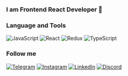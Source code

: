 ### I am Frontend React Developer 👋

### Language and Tools

![JavaScript](https://img.shields.io/badge/-JavaScript-black?style=for-the-badge&logo=javascript)
![React](https://img.shields.io/badge/-React-black?style=for-the-badge&logo=react)
![Redux](https://img.shields.io/badge/-Redux-black?style=for-the-badge&logo=redux)
![TypeScript](https://img.shields.io/badge/-TypeScript-black?style=for-the-badge&logo=typescript)

### Follow me
[![Telegram](https://img.shields.io/badge/-Telegram-black?style=for-the-badge&logo=telegram)](https://t.me/kozmamisha)
[![Instagram](https://img.shields.io/badge/-Instagram-black?style=for-the-badge&logo=instagram)](https://www.instagram.com/kozmamisha/?next=%2F)
[![LinkedIn](https://img.shields.io/badge/-LinkedIn-black?style=for-the-badge&logo=linkedin&logoColor=007DB6)](https://www.linkedin.com/in/mykhailo-kozma-187705244/)
[![Discord](https://img.shields.io/badge/-Discord-black?style=for-the-badge&logo=discord)]()
